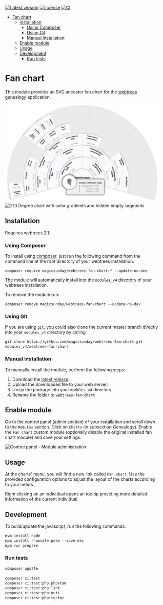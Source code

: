 [![Latest version](https://img.shields.io/github/v/release/magicsunday/webtrees-fan-chart?sort=semver)](https://github.com/magicsunday/webtrees-fan-chart/releases/latest)
[![License](https://img.shields.io/github/license/magicsunday/webtrees-fan-chart)](https://github.com/magicsunday/webtrees-fan-chart/blob/main/LICENSE)
[![CI](https://github.com/magicsunday/webtrees-fan-chart/actions/workflows/ci.yml/badge.svg)](https://github.com/magicsunday/webtrees-fan-chart/actions/workflows/ci.yml)


<!-- TOC -->
* [Fan chart](#fan-chart)
  * [Installation](#installation)
    * [Using Composer](#using-composer)
    * [Using Git](#using-git)
    * [Manual installation](#manual-installation)
  * [Enable module](#enable-module)
  * [Usage](#usage)
  * [Development](#development)
    * [Run tests](#run-tests)
<!-- TOC -->


# Fan chart
This module provides an SVG ancestor fan chart for the [webtrees](https://www.webtrees.net) genealogy application.

![210 Degree chart with opened contextmenu](assets/fan-chart-210-contextmenu.png)
![210 Degree chart with color gradients and hidden empty segments](assets/fan-chart-210-gradient.png)


## Installation
Requires webtrees 2.1.

### Using Composer
To install using [composer](https://getcomposer.org/), just run the following command from the command line 
at the root directory of your webtrees installation.

``` 
composer require magicsunday/webtrees-fan-chart:* --update-no-dev
```

The module will automatically install into the ``modules_v4`` directory of your webtrees installation.

To remove the module run:
```
composer remove magicsunday/webtrees-fan-chart --update-no-dev
```

### Using Git
If you are using ``git``, you could also clone the current master branch directly into your ``modules_v4`` directory 
by calling:

```
git clone https://github.com/magicsunday/webtrees-fan-chart.git modules_v4/webtrees-fan-chart
```

### Manual installation
To manually install the module, perform the following steps:

1. Download the [latest release](https://github.com/magicsunday/webtrees-fan-chart/releases/latest).
2. Upload the downloaded file to your web server.
3. Unzip the package into your ``modules_v4`` directory.
4. Rename the folder to ``webtrees-fan-chart``

## Enable module
Go to the control panel (admin section) of your installation and scroll down to the ``Modules`` section. Click 
on ``Charts`` (in subsection Genealogy). Enable the ``Fan chart`` custom module (optionally disable the original
installed fan chart module) and save your settings.

![Control panel - Module administration](assets/control-panel-modules.png)


## Usage
At the charts' menu, you will find a new link called `Fan chart`. Use the provided configuration options
to adjust the layout of the charts according to your needs.

Right clicking on an individual opens an tooltip providing more detailed information of the current individual.


## Development
To build/update the javascript, run the following commands:

```
nvm install node
npm install --unsafe-perm --save-dev
npm run prepare
```

### Run tests
```
composer update

composer ci:test
composer ci:test:php:phpstan
composer ci:test:php:lint
composer ci:test:php:unit
composer ci:test:php:rector
```
